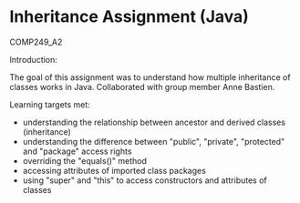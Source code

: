 # Inheritance Assignment (Java)
COMP249_A2

Introduction:

The goal of this assignment was to understand how multiple inheritance of classes works in Java. Collaborated with group member Anne Bastien.

Learning targets met:

- understanding the relationship between ancestor and derived classes (inheritance)
- understanding the difference between "public", "private", "protected" and "package" access rights
- overriding the "equals()" method
- accessing attributes of imported class packages
- using "super" and "this" to access constructors and attributes of classes
